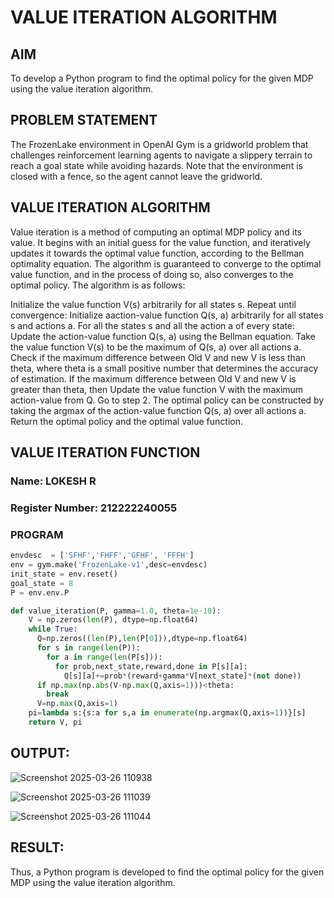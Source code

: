 # VALUE ITERATION ALGORITHM

## AIM
To develop a Python program to find the optimal policy for the given MDP using the value iteration algorithm.
## PROBLEM STATEMENT
The FrozenLake environment in OpenAI Gym is a gridworld problem that challenges reinforcement learning agents to navigate a slippery terrain to reach a goal state while avoiding hazards. Note that the environment is closed with a fence, so the agent cannot leave the gridworld.

## VALUE ITERATION ALGORITHM
Value iteration is a method of computing an optimal MDP policy and its value.
It begins with an initial guess for the value function, and iteratively updates it towards the optimal value function, according to the Bellman optimality equation.
The algorithm is guaranteed to converge to the optimal value function, and in the process of doing so, also converges to the optimal policy.
The algorithm is as follows:

Initialize the value function V(s) arbitrarily for all states s.
Repeat until convergence:
Initialize aaction-value function Q(s, a) arbitrarily for all states s and actions a.
For all the states s and all the action a of every state:
Update the action-value function Q(s, a) using the Bellman equation.
Take the value function V(s) to be the maximum of Q(s, a) over all actions a.
Check if the maximum difference between Old V and new V is less than theta, where theta is a small positive number that determines the accuracy of estimation.
If the maximum difference between Old V and new V is greater than theta, then
Update the value function V with the maximum action-value from Q.
Go to step 2.
The optimal policy can be constructed by taking the argmax of the action-value function Q(s, a) over all actions a.
Return the optimal policy and the optimal value function.

## VALUE ITERATION FUNCTION
### Name: LOKESH R
### Register Number: 212222240055
### PROGRAM
```py
envdesc  = ['SFHF','FHFF','GFHF', 'FFFH']
env = gym.make('FrozenLake-v1',desc=envdesc)
init_state = env.reset()
goal_state = 8
P = env.env.P
```
```py
def value_iteration(P, gamma=1.0, theta=1e-10):
    V = np.zeros(len(P), dtype=np.float64)
    while True:
      Q=np.zeros((len(P),len(P[0])),dtype=np.float64)
      for s in range(len(P)):
        for a in range(len(P[s])):
          for prob,next_state,reward,done in P[s][a]:
            Q[s][a]+=prob*(reward+gamma*V[next_state]*(not done))
      if np.max(np.abs(V-np.max(Q,axis=1)))<theta:
        break
      V=np.max(Q,axis=1)
    pi=lambda s:{s:a for s,a in enumerate(np.argmax(Q,axis=1))}[s]
    return V, pi
```

## OUTPUT:

![Screenshot 2025-03-26 110938](https://github.com/user-attachments/assets/8b14d0d9-5233-485e-ab77-8da8e2cb893d)



![Screenshot 2025-03-26 111039](https://github.com/user-attachments/assets/5bea8b5a-24a1-4edd-8b2e-f837f743627b)





![Screenshot 2025-03-26 111044](https://github.com/user-attachments/assets/d742cc9e-cff9-482a-816f-216a65869164)




## RESULT:
Thus, a Python program is developed to find the optimal policy for the given MDP using the value iteration algorithm.
